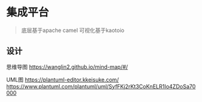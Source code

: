 # 集成平台
> 底层基于apache camel
> 可视化基于kaotoio

## 设计
思维导图
https://wanglin2.github.io/mind-map/#/

UML图
https://plantuml-editor.kkeisuke.com/
https://www.plantuml.com/plantuml/uml/SyfFKj2rKt3CoKnELR1Io4ZDoSa70000
